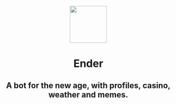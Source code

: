 <p align="center">
  <img src="https://bot.ender.site/img/enderbot.png" width="100"> 
</p>
<h1 class="title" align="center">Ender</h1>
<h2 class="subtitle" align="center">A bot for the new age, with profiles, casino, weather and memes.</h2>

